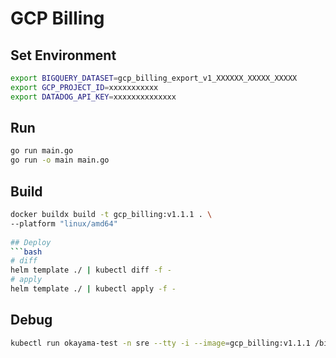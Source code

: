 # GCP Billing
## Set Environment
```bash
export BIGQUERY_DATASET=gcp_billing_export_v1_XXXXXX_XXXXX_XXXXX
export GCP_PROJECT_ID=xxxxxxxxxxx
export DATADOG_API_KEY=xxxxxxxxxxxxxx
```

## Run
```bash
go run main.go
go run -o main main.go
```
## Build
```bash
docker buildx build -t gcp_billing:v1.1.1 . \
--platform "linux/amd64"
 
## Deploy
```bash
# diff
helm template ./ | kubectl diff -f -
# apply
helm template ./ | kubectl apply -f -
```
## Debug
```bash
kubectl run okayama-test -n sre --tty -i --image=gcp_billing:v1.1.1 /bin/bash

```